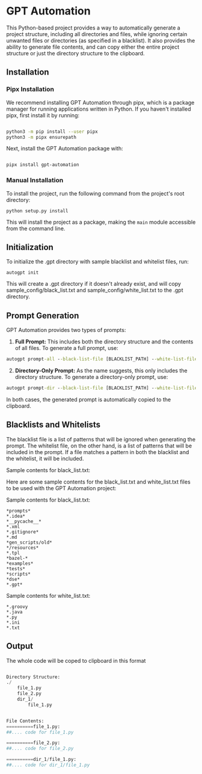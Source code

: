 # GPT Automation
This Python-based project provides a way to automatically generate a project structure, including all directories and files, while ignoring certain unwanted files or directories (as specified in a blacklist). It also provides the ability to generate file contents, and can copy either the entire project structure or just the directory structure to the clipboard.



## Installation

### Pipx Installation
We recommend installing GPT Automation through pipx, which is a package manager for running applications written in Python. If you haven't installed pipx, first install it by running:


```bash

python3 -m pip install --user pipx
python3 -m pipx ensurepath

```


Next, install the GPT Automation package with:

```bash

pipx install gpt-automation

```
### Manual Installation

To install the project, run the following command from the project's root directory:

```
python setup.py install
```

This will install the project as a package, making the `main` module accessible from the command line.

## Initialization


To initialize the .gpt directory with sample blacklist and whitelist files, run:
```
autogpt init
```

This will create a .gpt directory if it doesn't already exist, and will copy sample_config/black_list.txt and sample_config/white_list.txt to the .gpt directory.


## Prompt Generation

GPT Automation provides two types of prompts:

1. **Full Prompt:** This includes both the directory structure and the contents of all files. To generate a full prompt, use:

```bat
autogpt prompt-all --black-list-file [BLACKLIST_PATH] --white-list-file [WHITELIST_PATH] --project-path [PROJECT_PATH]
```

2. **Directory-Only Prompt:** As the name suggests, this only includes the directory structure. To generate a directory-only prompt, use:

```bat
autogpt prompt-dir --black-list-file [BLACKLIST_PATH] --white-list-file [WHITELIST_PATH] --project-path [PROJECT_PATH]
```

In both cases, the generated prompt is automatically copied to the clipboard.

## Blacklists and Whitelists

The blacklist file is a list of patterns that will be ignored when generating the prompt. The whitelist file, on the other hand, is a list of patterns that will be included in the prompt. If a file matches a pattern in both the blacklist and the whitelist, it will be included.

Sample contents for black_list.txt:



Here are some sample contents for the black_list.txt and white_list.txt files to be used with the GPT Automation project:

Sample contents for black_list.txt:

```
*prompts*
*.idea*
*__pycache__*
*.xml
*.gitignore*
*.md
*gen_scripts/old*
*/resources*
*.tpl
*bazel-*
*examples*
*tests*
*scripts*
*dse*
*.gpt*
```


Sample contents for white_list.txt:

```
*.groovy
*.java
*.py
*.ini
*.txt
```

## Output

The whole code will be coped to clipboard in this format

```python

Directory Structure:
./
    file_1.py
    file_2.py
    dir_1/
        file_1.py


File Contents:
==========file_1.py:
##.... code for file_1.py

==========file_2.py:
##.... code for file_2.py

==========dir_1/file_1.py:
##.... code for dir_1/file_1.py
```
